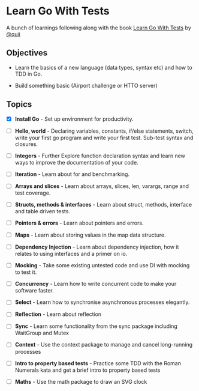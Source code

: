 # Learn Go With Tests

A bunch of learnings following along with the book [Learn Go With Tests](https://github.com/quii/learn-go-with-tests) by [@quii](https://github.com/quii)

## Objectives

- Learn the basics of a new language (data types, syntax etc) and how to TDD in Go.

- Build something basic (Airport challenge or HTTO server)

## Topics

- [x] **Install Go** - Set up environment for productivity.

- [ ] **Hello, world** - Declaring variables, constants, if/else statements, switch, write your first go program and write your first test. Sub-test syntax and closures.

- [ ] **Integers** - Further Explore function declaration syntax and learn new ways to improve the documentation of your code.

- [ ] **Iteration** - Learn about for and benchmarking.

- [ ] **Arrays and slices** - Learn about arrays, slices, len, varargs, range and test coverage.

- [ ] **Structs, methods & interfaces** - Learn about struct, methods, interface and table driven tests.

- [ ] **Pointers & errors** - Learn about pointers and errors.

- [ ] **Maps** - Learn about storing values in the map data structure.

- [ ] **Dependency Injection** - Learn about dependency injection, how it relates to using interfaces and a primer on io.

- [ ] **Mocking** - Take some existing untested code and use DI with mocking to test it.

- [ ] **Concurrency** - Learn how to write concurrent code to make your software faster.

- [ ] **Select** - Learn how to synchronise asynchronous processes elegantly.

- [ ] **Reflection** - Learn about reflection

- [ ] **Sync** - Learn some functionality from the sync package including WaitGroup and Mutex

- [ ] **Context** - Use the context package to manage and cancel long-running processes

- [ ] **Intro to property based tests** - Practice some TDD with the Roman Numerals kata and get a brief intro to property based tests

- [ ] **Maths** - Use the math package to draw an SVG clock
